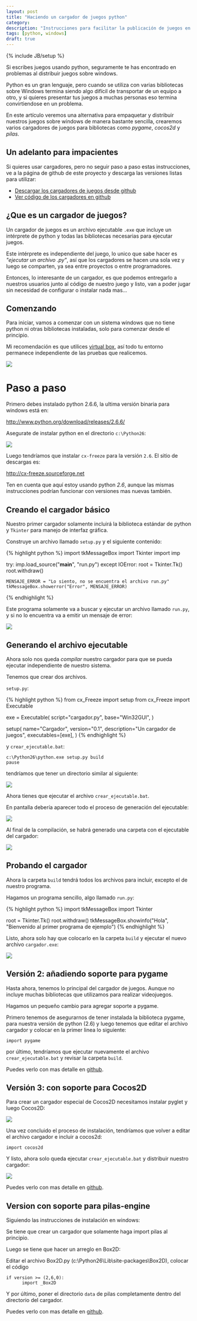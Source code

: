 ```yaml
---
layout: post
title: "Haciendo un cargador de juegos python"
category: 
description: "Instrucciones para facilitar la publicación de juegos en windows."
tags: [python, windows]
draft: true
---
```

{% include JB/setup %}

Si escribes juegos usando python, seguramente te has encontrado en problemas al distribuir juegos sobre windows.

Python es un gran lenguaje, pero cuando se utiliza con varias bibliotecas
sobre Windows termina siendo algo difícil de transportar de un equipo a otro, y si quieres
presentar tus juegos a muchas personas eso termina convirtiendose en un problema.

En este artículo veremos una alternativa para empaquetar y distribuir nuestros juegos sobre windows de
manera bastante sencilla, crearemos varios cargadores de juegos para bibliotecas como *pygame*, *cocos2d* y
*pilas*.


## Un adelanto para impacientes

Si quieres usar cargadores, pero no seguir paso a paso estas instrucciones, ve a la página de github de este proyecto y descarga las versiones listas para utilizar:

- [Descargar los cargadores de juegos desde github][github_download]
- [Ver código de los cargadores en github][github]

[github]: https://github.com/hugoruscitti/cargador_de_juegos
[github_download]: https://github.com/hugoruscitti/cargador_de_juegos/downloads

## ¿Que es un cargador de juegos?

Un cargador de juegos es un archivo ejecutable `.exe` que incluye un intérprete de python y todas las bibliotecas necesarias para ejecutar juegos.

Este intérprete es independiente del juego, lo unico que sabe hacer es *"ejecutar un archivo .py"*, así que los cargadores se hacen una sola vez y luego se comparten, ya sea entre proyectos o entre programadores.

Entonces, lo interesante de un cargador, es que podemos entregarlo a nuestros usuarios junto al código de
nuestro juego y listo, van a poder jugar sin necesidad de configurar o instalar nada mas...

## Comenzando

Para iniciar, vamos a comenzar con un sistema windows que no tiene python ni otras
bibliotecas instaladas, solo para comenzar desde el principio.

Mi recomendación es que utilices [virtual box], así todo tu entorno permanece independiente de las pruebas que realicemos.

[virtual box]: https://www.virtualbox.org/

![](/images/cargador_de_juegos/desktop.png)


# Paso a paso

Primero debes instalado python 2.6.6, la ultima versión binaria para windows está en:

<http://www.python.org/download/releases/2.6.6/>

Asegurate de instalar python en el directorio `c:\Python26`:

![](/images/cargador_de_juegos/instala_python.png)

Luego tendríamos que instalar `cx-freeze` para la versión `2.6`. El sitio de descargas es:

<http://cx-freeze.sourceforge.net>


Ten en cuenta que aquí estoy usando python *2.6*, aunque las mismas instrucciones podrían
funcionar con versiones mas nuevas también.


## Creando el cargador básico

Nuestro primer cargador solamente incluirá la biblioteca estándar de python y `Tkinter` para manejo de interfaz gráfica.

Construye un archivo llamado ``setup.py`` y el siguiente contenido:

{% highlight python %}
import tkMessageBox
import Tkinter
import imp

try:
    imp.load_source("__main__", "run.py")
except IOError:
    root = Tkinter.Tk()
    root.withdraw()

    MENSAJE_ERROR = "Lo siento, no se encuentra el archivo run.py"
    tkMessageBox.showerror("Error", MENSAJE_ERROR)
{% endhighlight %}

Este programa solamente va a buscar y ejecutar un archivo llamado `run.py`, y si no lo encuentra va a emitir un mensaje de error:


![](/images/cargador_de_juegos/error.png)


## Generando el archivo ejecutable

Ahora solo nos queda *compilar* nuestro cargador para que se pueda ejecutar independiente de nuestro sistema.

Tenemos que crear dos archivos.

`setup.py`:

{% highlight python %}
from cx_Freeze import setup
from cx_Freeze import Executable

exe = Executable(
        script="cargador.py",
        base="Win32GUI",
)

setup(
    name="Cargador",
    version="0.1",
    description="Un cargador de juegos",
    executables=[exe],
)
{% endhighlight %}


y `crear_ejecutable.bat`:

    c:\Python26\python.exe setup.py build
    pause


tendríamos que tener un directorio similar al siguiente:

![](/images/cargador_de_juegos/archivos.png)

Ahora tienes que ejecutar el archivo `crear_ejecutable.bat`.

En pantalla debería aparecer todo el proceso de generación del ejecutable:

![](/images/cargador_de_juegos/compilando.png)


Al final de la compilación, se habrá generado una carpeta con el
ejecutable del cargador:

![](/images/cargador_de_juegos/build.png)


## Probando el cargador

Ahora la carpeta `build` tendrá todos los archivos para incluir, excepto el de nuestro programa.

Hagamos un programa sencillo, algo llamado `run.py`:

{% highlight python %}
import tkMessageBox
import Tkinter

root = Tkinter.Tk()
root.withdraw()
tkMessageBox.showinfo("Hola", "Bienvenido al primer programa de ejemplo")
{% endhighlight %}

Listo, ahora solo hay que colocarlo en la carpeta `build` y ejecutar el nuevo archivo `cargador.exe`:

![](/images/cargador_de_juegos/exito.png)


## Versión 2: añadiendo soporte para pygame

Hasta ahora, tenemos lo principal del cargador de juegos. Aunque no incluye muchas bibliotecas que utilizamos para realizar videojuegos.

Hagamos un pequeño cambio para agregar soporte a pygame.

Primero tenemos de asegurarnos de tener instalada la biblioteca pygame, para nuestra versión de python (2.6) y luego tenemos que editar el archivo cargador y colocar en la primer linea lo siguiente:

    import pygame

por último, tendríamos que ejecutar nuevamente el archivo `crear_ejecutable.bat` y revisar la carpeta `build`.


Puedes verlo con mas detalle en [github][github_pygame].

[github_pygame]: https://github.com/hugoruscitti/cargador_de_juegos/tree/master/cargador_pygame

## Versión 3: con soporte para Cocos2D

Para crear un cargador especial de Cocos2D necesitamos instalar pyglet
y luego Cocos2D:

![](/images/cargador_de_juegos/pyglet.png)

Una vez concluido el proceso de instalación, tendríamos que volver
a editar el archivo cargador e incluir a cocos2d:


    import cocos2d


Y listo, ahora solo queda ejecutar ``crear_ejecutable.bat`` y distribuir nuestro cargador:

![](/images/cargador_de_juegos/cocos2d.png)


Puedes verlo con mas detalle en [github][github_cocos2d].

[github_cocos2d]: https://github.com/hugoruscitti/cargador_de_juegos/tree/master/cargador_cocos2d


## Version con soporte para pilas-engine

Siguiendo las instrucciones de instalación en windows: 

Se tiene que crear un cargador que solamente haga import pilas al principio.

Luego se tiene que hacer un arreglo en Box2D:

Editar el archivo Box2D.py (c:\Python26\Lib\site-packages\Box2D), colocar
el código

    if version >= (2,6,0):
          import _Box2D


Y por último, poner el directorio ``data`` de pilas completamente
dentro del directorio del cargador.

Puedes verlo con mas detalle en [github][github_pilas].

[github_pilas]: https://github.com/hugoruscitti/cargador_de_juegos/tree/master/cargador_pilas
